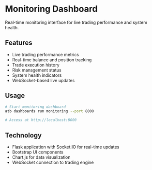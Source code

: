 # Monitoring Dashboard

Real-time monitoring interface for live trading performance and system health.

## Features

- Live trading performance metrics
- Real-time balance and position tracking  
- Trade execution history
- Risk management status
- System health indicators
- WebSocket-based live updates

## Usage

```bash
# Start monitoring dashboard
atb dashboards run monitoring --port 8000

# Access at http://localhost:8000
```

## Technology

- Flask application with Socket.IO for real-time updates
- Bootstrap UI components
- Chart.js for data visualization
- WebSocket connection to trading engine